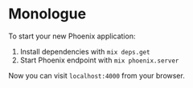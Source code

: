 # Monologue

To start your new Phoenix application:

1. Install dependencies with `mix deps.get`
2. Start Phoenix endpoint with `mix phoenix.server`

Now you can visit `localhost:4000` from your browser.
